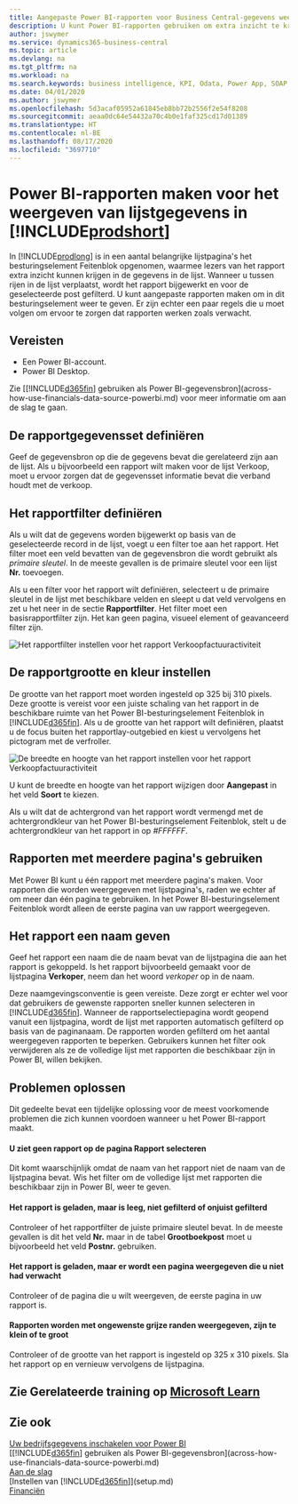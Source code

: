 ```yaml
---
title: Aangepaste Power BI-rapporten voor Business Central-gegevens weergeven | Microsoft Docs
description: U kunt Power BI-rapporten gebruiken om extra inzicht te krijgen in gegevens in lijsten.
author: jswymer
ms.service: dynamics365-business-central
ms.topic: article
ms.devlang: na
ms.tgt_pltfrm: na
ms.workload: na
ms.search.keywords: business intelligence, KPI, Odata, Power App, SOAP, analysis
ms.date: 04/01/2020
ms.author: jswymer
ms.openlocfilehash: 5d3acaf05952a61845eb8bb72b2556f2e54f8208
ms.sourcegitcommit: aeaa0dc64e54432a70c4b0e1faf325cd17d01389
ms.translationtype: HT
ms.contentlocale: nl-BE
ms.lasthandoff: 08/17/2020
ms.locfileid: "3697710"
---
```

# <a name="creating-power-bi-reports-for-displaying-list-data-in-prodshort"></a>Power BI-rapporten maken voor het weergeven van lijstgegevens in [!INCLUDE[prodshort](includes/prodshort.md)]

In [!INCLUDE[prodlong](includes/prodlong.md)] is in een aantal belangrijke lijstpagina's het besturingselement Feitenblok opgenomen, waarmee lezers van het rapport extra inzicht kunnen krijgen in de gegevens in de lijst. Wanneer u tussen rijen in de lijst verplaatst, wordt het rapport bijgewerkt en voor de geselecteerde post gefilterd. U kunt aangepaste rapporten maken om in dit besturingselement weer te geven. Er zijn echter een paar regels die u moet volgen om ervoor te zorgen dat rapporten werken zoals verwacht.  

## <a name="prerequisites"></a>Vereisten

- Een Power BI-account.
- Power BI Desktop.

Zie [[!INCLUDE[d365fin](includes/d365fin_md.md)] gebruiken als Power BI-gegevensbron](across-how-use-financials-data-source-powerbi.md) voor meer informatie om aan de slag te gaan.

## <a name="defining-the-report-data-set"></a>De rapportgegevensset definiëren

Geef de gegevensbron op die de gegevens bevat die gerelateerd zijn aan de lijst. Als u bijvoorbeeld een rapport wilt maken voor de lijst Verkoop, moet u ervoor zorgen dat de gegevensset informatie bevat die verband houdt met de verkoop.  

## <a name="defining-the-report-filter"></a>Het rapportfilter definiëren

Als u wilt dat de gegevens worden bijgewerkt op basis van de geselecteerde record in de lijst, voegt u een filter toe aan het rapport. Het filter moet een veld bevatten van de gegevensbron die wordt gebruikt als *primaire sleutel*. In de meeste gevallen is de primaire sleutel voor een lijst **Nr.** toevoegen.

Als u een filter voor het rapport wilt definiëren, selecteert u de primaire sleutel in de lijst met beschikbare velden en sleept u dat veld vervolgens en zet u het neer in de sectie **Rapportfilter**. Het filter moet een basisrapportfilter zijn. Het kan geen pagina, visueel element of geavanceerd filter zijn. 

![Het rapportfilter instellen voor het rapport Verkoopfactuuractiviteit](./media/across-how-use-powerbi-reports-factbox/financials-powerbi-report-filter.png)

## <a name="setting-the-report-size-and-color"></a>De rapportgrootte en kleur instellen

De grootte van het rapport moet worden ingesteld op 325 bij 310 pixels. Deze grootte is vereist voor een juiste schaling van het rapport in de beschikbare ruimte van het Power BI-besturingselement Feitenblok in [!INCLUDE[d365fin](includes/d365fin_md.md)]. Als u de grootte van het rapport wilt definiëren, plaatst u de focus buiten het rapportlay-outgebied en kiest u vervolgens het pictogram met de verfroller.

![De breedte en hoogte van het rapport instellen voor het rapport Verkoopfactuuractiviteit](./media/across-how-use-powerbi-reports-factbox/financials-powerbi-report-sizing.png)

U kunt de breedte en hoogte van het rapport wijzigen door **Aangepast** in het veld **Soort** te kiezen.

Als u wilt dat de achtergrond van het rapport wordt vermengd met de achtergrondkleur van het Power BI-besturingselement Feitenblok, stelt u de achtergrondkleur van het rapport in op *#FFFFFF*. 

## <a name="using-reports-with-multiple-pages"></a>Rapporten met meerdere pagina's gebruiken

Met Power BI kunt u één rapport met meerdere pagina's maken. Voor rapporten die worden weergegeven met lijstpagina's, raden we echter af om meer dan één pagina te gebruiken. In het Power BI-besturingselement Feitenblok wordt alleen de eerste pagina van uw rapport weergegeven.

## <a name="naming-the-report"></a>Het rapport een naam geven

Geef het rapport een naam die de naam bevat van de lijstpagina die aan het rapport is gekoppeld. Is het rapport bijvoorbeeld gemaakt voor de lijstpagina **Verkoper**, neem dan het woord *verkoper* op in de naam.  

Deze naamgevingsconventie is geen vereiste. Deze zorgt er echter wel voor dat gebruikers de gewenste rapporten sneller kunnen selecteren in [!INCLUDE[d365fin](includes/d365fin_md.md)]. Wanneer de rapportselectiepagina wordt geopend vanuit een lijstpagina, wordt de lijst met rapporten automatisch gefilterd op basis van de paginanaam. De rapporten worden gefilterd om het aantal weergegeven rapporten te beperken. Gebruikers kunnen het filter ook verwijderen als ze de volledige lijst met rapporten die beschikbaar zijn in Power BI, willen bekijken.  

## <a name="fixing-problems"></a>Problemen oplossen

Dit gedeelte bevat een tijdelijke oplossing voor de meest voorkomende problemen die zich kunnen voordoen wanneer u het Power BI-rapport maakt.  

#### <a name="you-cant-see-a-report-on-the-select-report-page"></a>U ziet geen rapport op de pagina Rapport selecteren

Dit komt waarschijnlijk omdat de naam van het rapport niet de naam van de lijstpagina bevat. Wis het filter om de volledige lijst met rapporten die beschikbaar zijn in Power BI, weer te geven.  

#### <a name="report-is-loaded-but-blank-not-filtered-or-filtered-incorrectly"></a>Het rapport is geladen, maar is leeg, niet gefilterd of onjuist gefilterd

Controleer of het rapportfilter de juiste primaire sleutel bevat. In de meeste gevallen is dit het veld **Nr.** maar in de tabel **Grootboekpost** moet u bijvoorbeeld het veld **Postnr.** gebruiken.

#### <a name="report-is-loaded-but-it-shows-a-page-you-didnt-expect"></a>Het rapport is geladen, maar er wordt een pagina weergegeven die u niet had verwacht

Controleer of de pagina die u wilt weergeven, de eerste pagina in uw rapport is.  

#### <a name="report-appears-with-an-unwanted-gray-boarder-or-its-too-small-or-too-large"></a>Rapporten worden met ongewenste grijze randen weergegeven, zijn te klein of te groot

Controleer of de grootte van het rapport is ingesteld op 325 x 310 pixels. Sla het rapport op en vernieuw vervolgens de lijstpagina.  

## <a name="see-related-training-at-microsoft-learn"></a>Zie Gerelateerde training op [Microsoft Learn](/learn/modules/configure-powerbi-excel-dynamics-365-business-central/index)

## <a name="see-also"></a>Zie ook

[Uw bedrijfsgegevens inschakelen voor Power BI](admin-powerbi.md)  
[[!INCLUDE[d365fin](includes/d365fin_md.md)] gebruiken als Power BI-gegevensbron](across-how-use-financials-data-source-powerbi.md)  
[Aan de slag](product-get-started.md)  
[Instellen van [!INCLUDE[d365fin](includes/d365fin_md.md)]](setup.md)  
[Financiën](finance.md)  
